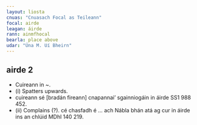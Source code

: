 ```yaml
---
layout: liosta
cnuas: "Cnuasach Focal as Teileann"
focal: airde
leagan: áirde
rann: ainmfhocal
bearla: place above
udar: "Úna M. Uí Bheirn"
---
```


## airde 2 

* Cuireann in ~. 
* (i) Spatters upwards.
* cuireann sé [bradán fireann] cnapannai’ sgainniogáin in áirde SS1 988 452. 
* (ii) Complains (?). cé chasfadh é … ach Nábla 
bhán atá ag cur in áirde ins an chlúid MDhl 140 219.
